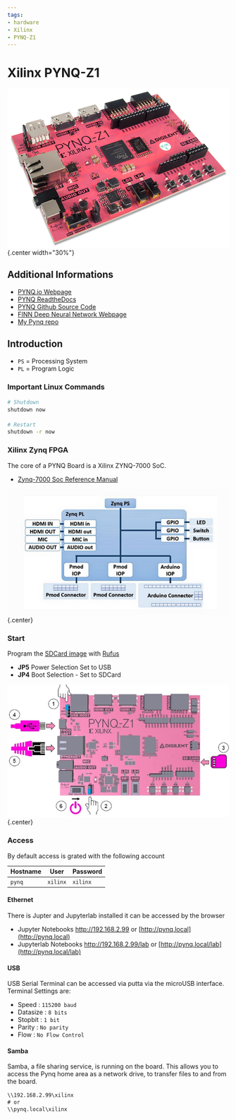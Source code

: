 ```yaml
---
tags:
- hardware
- Xilinx
- PYNQ-Z1
---
```


# Xilinx PYNQ-Z1
![](img/pynq-z1-1.png){.center width="30%"}

## Additional Informations

- [PYNQ.io Webpage](http://www.pynq.io)
- [PYNQ ReadtheDocs](https://pynq.readthedocs.io)
- [PYNQ Github Source Code](https://github.com/xilinx/pynq)
- [FINN Deep Neural Network Webpage](https://xilinx.github.io/finn/)
- [My Pynq repo](https://github.com/tschinz/pynq_notebooks.git)

## Introduction
- `PS` = Processing System
- `PL` = Program Logic

### Important Linux Commands

``` bash
# Shutdown
shutdown now

# Restart
shutdown -r now
```

### Xilinx Zynq FPGA
The core of a PYNQ Board is a Xilinx ZYNQ-7000 SoC.

- [Zynq-7000 Soc Reference Manual]({{base_repo_file}}/docs/boards/pynq-z1/docs/ug585-Zynq-7000-TRM.pdf)

![](img/pynq_blockdiagram.jpg){.center}

### Start

Program the [SDCard image](http://www.pynq.io/board.html) with
[Rufus](https://rufus.ie/)

- **JP5** Power Selection Set to USB
- **JP4** Boot Selection - Set to SDCard

![](img/pynqz1_setup.jpg){.center}

### Access
By default access is grated with the following account

| Hostname | User     | Password |
|----------|----------|----------|
| `pynq`   | `xilinx` | `xilinx` |

#### Ethernet
There is Jupter and Jupyterlab installed it can be accessed by the browser

-   Jupyter Notebooks <http://192.168.2.99> or [http://pynq.local](http://pynq.local)
-   Jupyterlab Notebooks <http://192.168.2.99/lab> or [http://pynq.local/lab](http://pynq.local/lab)

#### USB
USB Serial Terminal can be accessed via putta via the microUSB interface. Terminal Settings are:

- Speed : `115200 baud`
- Datasize : `8 bits`
- Stopbit : `1 bit`
- Parity : `No parity`
- Flow : `No Flow Control`

#### Samba
Samba, a file sharing service, is running on the board. This allows you to access the Pynq home area as a network drive, to transfer files to and from the board.

``` raw
\\192.168.2.99\xilinx
# or
\\pynq.local\xilinx
```